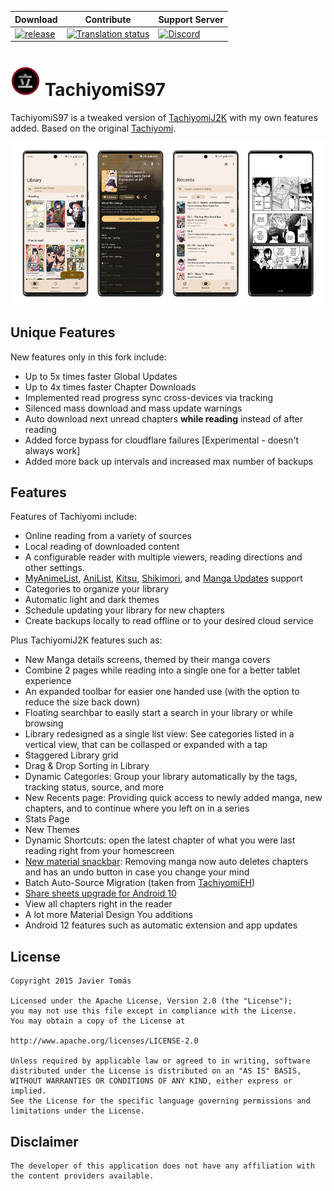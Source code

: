 | Download | Contribute | Support Server |
|-------|----------|---------|
| [![release](https://img.shields.io/github/v/release/saud-97/tachiyomis97.svg?maxAge=3600&label=download)](https://github.com/saud-97/TachiyomiS97/releases) | [![Translation status](https://hosted.weblate.org/widgets/tachiyomi/-/tachiyomi-j2k/svg-badge.svg)](https://hosted.weblate.org/engage/tachiyomi/?utm_source=widget) | [![Discord](https://img.shields.io/discord/349436576037732353.svg?label=discord&labelColor=7289da&color=2c2f33&style=flat)](https://discord.gg/tachiyomi) |
# ![app icon](./.github/readme-images/app-icon.png) TachiyomiS97
TachiyomiS97 is a tweaked version of [TachiyomiJ2K](https://github.com/jays2kings/tachiyomiJ2K) with my own features added. Based on the original [Tachiyomi](https://github.com/tachiyomiorg/tachiyomi).

![screenshots of app](./.github/readme-images/screens.gif)

## Unique Features

New features only in this fork include:
* Up to 5x times faster Global Updates
* Up to 4x times faster Chapter Downloads
* Implemented read progress sync cross-devices via tracking
* Silenced mass download and mass update warnings
* Auto download next unread chapters **while reading** instead of after reading
* Added force bypass for cloudflare failures [Experimental - doesn't always work]
* Added more back up intervals and increased max number of backups

## Features

Features of Tachiyomi include:
* Online reading from a variety of sources
* Local reading of downloaded content
* A configurable reader with multiple viewers, reading directions and other settings.
* [MyAnimeList](https://myanimelist.net/), [AniList](https://anilist.co/), [Kitsu](https://kitsu.io/explore/anime), [Shikimori](https://shikimori.one), and [Manga Updates](https://www.mangaupdates.com/) support
* Categories to organize your library
* Automatic light and dark themes
* Schedule updating your library for new chapters
* Create backups locally to read offline or to your desired cloud service

Plus TachiyomiJ2K features such as:
* New Manga details screens, themed by their manga covers
* Combine 2 pages while reading into a single one for a better tablet experience
* An expanded toolbar for easier one handed use (with the option to reduce the size back down)
* Floating searchbar to easily start a search in your library or while browsing
* Library redesigned as a single list view: See categories listed in a vertical view, that can be collasped or expanded with a tap
* Staggered Library grid
* Drag & Drop Sorting in Library
* Dynamic Categories: Group your library automatically by the tags, tracking status, source, and more
* New Recents page: Providing quick access to newly added manga, new chapters, and to continue where you left on in a series
* Stats Page
* New Themes
* Dynamic Shortcuts: open the latest chapter of what you were last reading right from your homescreen
* [New material snackbar](.github/readme-images/material%20snackbar.png): Removing manga now auto deletes chapters and has an undo button in case you change your mind
* Batch Auto-Source Migration (taken from [TachiyomiEH](https://github.com/NerdNumber9/TachiyomiEH))
* [Share sheets upgrade for Android 10](.github/readme-images/share%20menu.png)
* View all chapters right in the reader
* A lot more Material Design You additions
* Android 12 features such as automatic extension and app updates


## License

    Copyright 2015 Javier Tomás

    Licensed under the Apache License, Version 2.0 (the "License");
    you may not use this file except in compliance with the License.
    You may obtain a copy of the License at

    http://www.apache.org/licenses/LICENSE-2.0

    Unless required by applicable law or agreed to in writing, software
    distributed under the License is distributed on an "AS IS" BASIS,
    WITHOUT WARRANTIES OR CONDITIONS OF ANY KIND, either express or implied.
    See the License for the specific language governing permissions and
    limitations under the License.

## Disclaimer

    The developer of this application does not have any affiliation with the content providers available.
